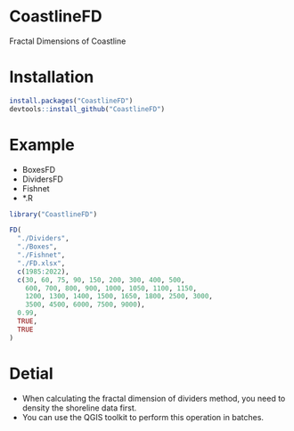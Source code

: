 # CoastlineFD

Fractal Dimensions of Coastline

# Installation

```R
install.packages("CoastlineFD")
devtools::install_github("CoastlineFD")
```
# Example

- BoxesFD
- DividersFD
- Fishnet
- *.R

```R
library("CoastlineFD")

FD(
  "./Dividers",
  "./Boxes",
  "./Fishnet",
  "./FD.xlsx",
  c(1985:2022),
  c(30, 60, 75, 90, 150, 200, 300, 400, 500, 
    600, 700, 800, 900, 1000, 1050, 1100, 1150,
    1200, 1300, 1400, 1500, 1650, 1800, 2500, 3000,
    3500, 4500, 6000, 7500, 9000),
  0.99,
  TRUE,
  TRUE
)
```

# Detial

- When calculating the fractal dimension of dividers method, you need to density the shoreline data first.
- You can use the QGIS toolkit to perform this operation in batches.


